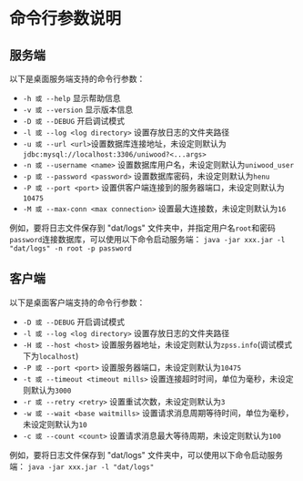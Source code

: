 # 命令行参数说明

## 服务端

以下是桌面服务端支持的命令行参数：

- `-h 或 --help` 显示帮助信息
- `-v 或 --version` 显示版本信息
- `-D 或 --DEBUG`  开启调试模式
- `-l 或 --log <log directory>` 设置存放日志的文件夹路径
- `-u 或 --url <url>`设置数据库连接地址，未设定则默认为`jdbc:mysql://localhost:3306/uniwood?<...args>`
- `-n 或 --username <name>` 设置数据库用户名，未设定则默认为`uniwood_user`
- `-p 或 --password <password>` 设置数据库密码，未设定则默认为`henu`
- `-P 或 --port <port>` 设置供客户端连接到的服务器端口，未设定则默认为`10475`
- `-M 或 --max-conn <max connection>` 设置最大连接数，未设定则默认为`16`

例如，要将日志文件保存到 "dat/logs" 文件夹中，并指定用户名`root`和密码`password`连接数据库，可以使用以下命令启动服务端：
`java -jar xxx.jar -l "dat/logs" -n root -p password`

## 客户端

以下是桌面客户端支持的命令行参数：

- `-D 或 --DEBUG`  开启调试模式
- `-l 或 --log <log directory>` 设置存放日志的文件夹路径
- `-H 或 --host <host>` 设置服务器地址，未设定则默认为`zpss.info`(调试模式下为`localhost`)
- `-P 或 --port <port>` 设置服务器端口，未设定则默认为`10475`
- `-t 或 --timeout <timeout mills>` 设置连接超时时间，单位为毫秒，未设定则默认为`3000`
- `-r 或 --retry <retry>` 设置重试次数，未设定则默认为`3`
- `-w 或 --wait <base waitmills>` 设置请求消息周期等待时间，单位为毫秒，未设定则默认为`10`
- `-c 或 --count <count>` 设置请求消息最大等待周期，未设定则默认为`100`

例如，要将日志文件保存到 "dat/logs" 文件夹中，可以使用以下命令启动服务端：
`java -jar xxx.jar -l "dat/logs"`
